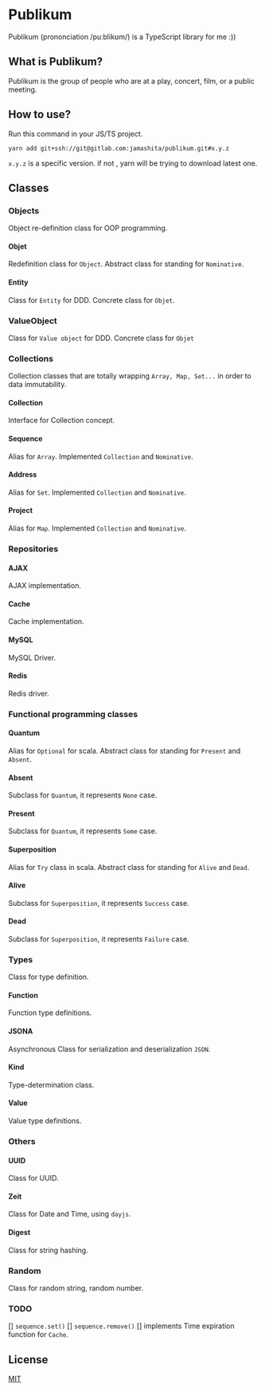 # Publikum

Publikum (prononciation /puːblikʊm/) is a TypeScript library for me :))

## What is Publikum?

Publikum is the group of people who are at a play, concert, film, or a public meeting.

## How to use?

Run this command in your JS/TS project.

```
yarn add git+ssh://git@gitlab.com:jamashita/publikum.git#x.y.z
```

`x.y.z` is a specific version. if not , yarn will be trying to download latest one.

## Classes

### Objects
Object re-definition class for OOP programming.

#### Objet
Redefinition class for `Object`. Abstract class for standing for `Nominative`.

#### Entity
Class for `Entity` for DDD. Concrete class for `Objet`.

### ValueObject
Class for `Value object` for DDD. Concrete class for `Objet`

### Collections
Collection classes that are totally wrapping `Array, Map, Set...` in order to data immutability.

#### Collection
Interface for Collection concept.

#### Sequence
Alias for `Array`. Implemented `Collection` and `Nominative`.

#### Address
Alias for `Set`. Implemented `Collection` and `Nominative`.

#### Project
Alias for `Map`. Implemented `Collection` and `Nominative`.

### Repositories

#### AJAX
AJAX implementation.

#### Cache
Cache implementation.

#### MySQL
MySQL Driver.

#### Redis
Redis driver.

### Functional programming classes

#### Quantum
Alias for `Optional` for scala. Abstract class for standing for `Present` and `Absent`.

#### Absent
Subclass for `Quantum`, it represents `None` case.

#### Present
Subclass for `Quantum`, it represents `Some` case.

#### Superposition
Alias for `Try` class in scala. Abstract class for standing for `Alive` and `Dead`.

#### Alive
Subclass for `Superposition`, it represents `Success` case.

#### Dead
Subclass for `Superposition`, it represents `Failure` case.
 
### Types
Class for type definition.

#### Function
Function type definitions.

#### JSONA
Asynchronous Class for serialization and deserialization `JSON`.

#### Kind
Type-determination class.

#### Value
Value type definitions.

### Others

#### UUID
Class for UUID.

#### Zeit
Class for Date and Time, using `dayjs`. 

#### Digest
Class for string hashing.

### Random
Class for random string, random number.

### TODO
[] `sequence.set()`
[] `sequence.remove()`
[] implements Time expiration function for `Cache`.

## License

[MIT](LICENSE)
